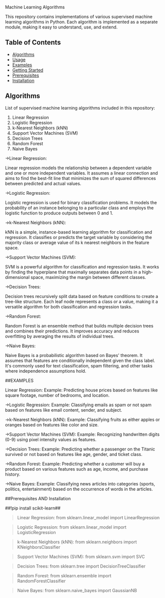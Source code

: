  Machine Learning Algorithms

This repository contains implementations of various supervised machine learning algorithms in Python. Each algorithm is implemented as a separate module, making it easy to understand, use, and extend.

## Table of Contents

- [Algorithms](#algorithms)
- [Usage](#usage)
- [Examples](#examples)
- [Getting Started](#getting-started)
- [Prerequisites](#prerequisites)
- [Installation](#installation)


## Algorithms

List of supervised machine learning algorithms included in this repository:

1. Linear Regression
2. Logistic Regression
3. k-Nearest Neighbors (kNN)
4. Support Vector Machines (SVM)
5. Decision Trees
6. Random Forest
7. Naive Bayes


->Linear Regression:

Linear regression models the relationship between a dependent variable and one or more independent variables. It assumes a linear connection and aims to find the best-fit line that minimizes the sum of squared differences between predicted and actual values.


->Logistic Regression:

Logistic regression is used for binary classification problems. It models the probability of an instance belonging to a particular class and employs the logistic function to produce outputs between 0 and 1.

->k-Nearest Neighbors (kNN):

kNN is a simple, instance-based learning algorithm for classification and regression. It classifies or predicts the target variable by considering the majority class or average value of its k nearest neighbors in the feature space.

->Support Vector Machines (SVM):

SVM is a powerful algorithm for classification and regression tasks. It works by finding the hyperplane that maximally separates data points in a high-dimensional space, maximizing the margin between different classes.

->Decision Trees:

Decision trees recursively split data based on feature conditions to create a tree-like structure. Each leaf node represents a class or a value, making it a versatile algorithm for both classification and regression tasks.

->Random Forest:

Random Forest is an ensemble method that builds multiple decision trees and combines their predictions. It improves accuracy and reduces overfitting by averaging the results of individual trees.

->Naive Bayes:

Naive Bayes is a probabilistic algorithm based on Bayes' theorem. It assumes that features are conditionally independent given the class label. It's commonly used for text classification, spam filtering, and other tasks where independence assumptions hold.


##EXAMPLES

Linear Regression:
Example: Predicting house prices based on features like square footage, number of bedrooms, and location.

->Logistic Regression:
Example: Classifying emails as spam or not spam based on features like email content, sender, and subject.

->k-Nearest Neighbors (kNN):
Example: Classifying fruits as either apples or oranges based on features like color and size.

->Support Vector Machines (SVM):
Example: Recognizing handwritten digits (0-9) using pixel intensity values as features.

->Decision Trees:
Example: Predicting whether a passenger on the Titanic survived or not based on features like age, gender, and ticket class.

->Random Forest:
Example: Predicting whether a customer will buy a product based on various features such as age, income, and purchase history.

->Naive Bayes:
Example: Classifying news articles into categories (sports, politics, entertainment) based on the occurrence of words in the articles.

##Prerequisites AND Installation

##!pip install scikit-learn##
>Linear Regression:
from sklearn.linear_model import LinearRegression

>Logistic Regression:
from sklearn.linear_model import LogisticRegression

>k-Nearest Neighbors (kNN):
from sklearn.neighbors import KNeighborsClassifier

>Support Vector Machines (SVM):
from sklearn.svm import SVC

>Decision Trees:
from sklearn.tree import DecisionTreeClassifier

>Random Forest:
from sklearn.ensemble import RandomForestClassifier

>Naive Bayes:
from sklearn.naive_bayes import GaussianNB

